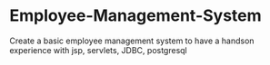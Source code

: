 # Employee-Management-System
Create a basic employee management system to have a handson experience with jsp, servlets, JDBC, postgresql
